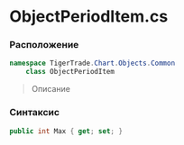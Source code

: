 
# ObjectPeriodItem.cs
### Расположение
```csharp
namespace TigerTrade.Chart.Objects.Common  
    class ObjectPeriodItem
```

> Описание

### Синтаксис
```csharp
public int Max { get; set; }
```
